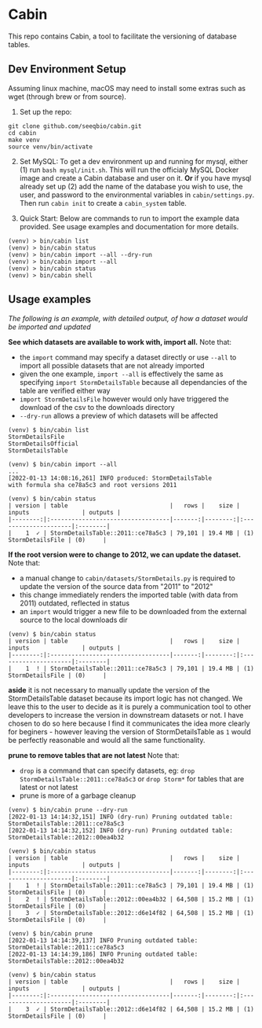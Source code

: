 # Cabin

This repo contains Cabin, a tool to facilitate the versioning of database tables.


## Dev Environment Setup
Assuming linux machine, macOS may need to install some extras such as wget (through brew or from source).

1. Set up the repo:
```
git clone github.com/seeqbio/cabin.git
cd cabin
make venv
source venv/bin/activate
```

2. Set MySQL: 
To get a dev environment up and running for mysql, either (1) run `bash mysql/init.sh`. This will run the officialy MySQL Docker image and create a Cabin database and user on it. **Or** if you have mysql already set up (2) add the name of the database you wish to use, the user, and password to the environmental variables in `cabin/settings.py`. Then run `cabin init` to create a `cabin_system` table.

3. Quick Start:
Below are commands to run to import the example data provided. See usage examples and documentation for more details.

```
(venv) > bin/cabin list
(venv) > bin/cabin status
(venv) > bin/cabin import --all --dry-run
(venv) > bin/cabin import --all
(venv) > bin/cabin status
(venv) > bin/cabin shell
```

## Usage examples
*The following is an example, with detailed output, of how a dataset would be imported and updated*

**See which datasets are available to work with, import all.** Note that:

* the `import` command may specify a dataset directly or use `--all` to import all possible datasets that are not already imported
* given the one example, `import --all` is effectively the same as specifying `import StormDetailsTable` because all dependancies of the table are verified either way
* `import StormDetailsFile` however would only have triggered the download of the csv to the downloads directory
* `--dry-run` allows a preview of which datasets will be affected

```
(venv) $ bin/cabin list
StormDetailsFile
StormDetailsOfficial
StormDetailsTable

(venv) $ bin/cabin import --all
...
[2022-01-13 14:08:16,261] INFO produced: StormDetailsTable              with formula sha ce78a5c3 and root versions 2011

(venv) $ bin/cabin status
| version | table                             |   rows |    size | inputs               | outputs |
|--------:|:----------------------------------|-------:|--------:|:---------------------|:--------|
|    1  ✓ | StormDetailsTable::2011::ce78a5c3 | 79,101 | 19.4 MB | (1) StormDetailsFile | (0)     |
```

**If the root version were to change to 2012, we can update the dataset.** Note that:

* a manual change to `cabin/datasets/StormDetails.py` is required to update the version of the source data from "2011" to "2012"
* this change immediately renders the imported table (with data from 2011) outdated, reflected in status
* an `import` would trigger a new file to be downloaded from the external source to the local downloads dir

```
(venv) $ bin/cabin status
| version | table                             |   rows |    size | inputs               | outputs |
|--------:|:----------------------------------|-------:|--------:|:---------------------|:--------|
|    1  ! | StormDetailsTable::2011::ce78a5c3 | 79,101 | 19.4 MB | (1) StormDetailsFile | (0)     |
```
**aside** it is not necessary to manually update the version of the StormDetailsTable dataset because its import logic has not changed. We leave this to the user to decide as it is purely a communication tool to other developers to increase the version in downstream datasets or not. I have chosen to do so here because I find it communicates the idea more clearly for beginers - however leaving the version of StormDetailsTable as `1` would be perfectly reasonable and would all the same functionality.

**prune to remove tables that are not latest** Note that:
* `drop` is a command that can specify datasets, eg: `drop StormDetailsTable::2011::ce78a5c3` or `drop Storm*` for tables that are latest or not latest
* prune is more of a garbage cleanup

```
(venv) $ bin/cabin prune --dry-run
[2022-01-13 14:14:32,151] INFO (dry-run) Pruning outdated table: StormDetailsTable::2011::ce78a5c3
[2022-01-13 14:14:32,152] INFO (dry-run) Pruning outdated table: StormDetailsTable::2012::00ea4b32

(venv) $ bin/cabin status
| version | table                             |   rows |    size | inputs               | outputs |
|--------:|:----------------------------------|-------:|--------:|:---------------------|:--------|
|    1  ! | StormDetailsTable::2011::ce78a5c3 | 79,101 | 19.4 MB | (1) StormDetailsFile | (0)     |
|    2  ! | StormDetailsTable::2012::00ea4b32 | 64,508 | 15.2 MB | (1) StormDetailsFile | (0)     |
|    3  ✓ | StormDetailsTable::2012::d6e14f82 | 64,508 | 15.2 MB | (1) StormDetailsFile | (0)     |

(venv) $ bin/cabin prune
[2022-01-13 14:14:39,137] INFO Pruning outdated table: StormDetailsTable::2011::ce78a5c3
[2022-01-13 14:14:39,186] INFO Pruning outdated table: StormDetailsTable::2012::00ea4b32

(venv) $ bin/cabin status
| version | table                             |   rows |    size | inputs               | outputs |
|--------:|:----------------------------------|-------:|--------:|:---------------------|:--------|
|    3  ✓ | StormDetailsTable::2012::d6e14f82 | 64,508 | 15.2 MB | (1) StormDetailsFile | (0)     |
```
